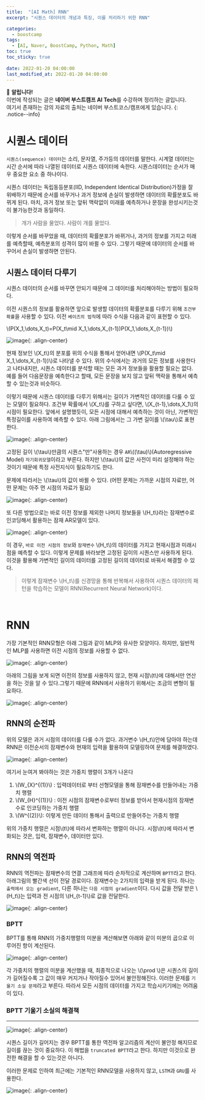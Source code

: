 ```yaml
---
title:  "[AI Math] RNN"
excerpt: "시퀀스 데이터의 개념과 특징, 이를 처리하기 위한 RNN"

categories:
  - boostcamp
tags:
  - [AI, Naver, BoostCamp, Python, Math]
toc: true
toc_sticky: true
 
date: 2022-01-20 04:00:00
last_modified_at: 2022-01-20 04:00:00
---
```

📌 **알립니다!**<br>
이번에 작성되는 글은 **네이버 부스트캠프 AI Tech**를 수강하며 정리하는 글입니다.<br>
여기서 존재하는 강의 자료의 출처는 네이버 부스트코스/캠프에게 있습니다.
{: .notice--info}

# 시퀀스 데이터
`시퀀스(sequence) 데이터`는 소리, 문자열, 주가등의 데이터를 말한다. 시계열 데이터는 시간 순서에 따라 나열된 데이터로 시퀀스 데이터에 속한다. 시퀀스데이터는 순서가 매우 중요한 요소 중 하나이다.

시퀀스 데이터는 독립동등분포(IID, Independent Identical Distribution)가정을 잘 위배하기 때문에 순서를 바꾸거나 과거 정보에 손실이 발생하면 데이터의 확률분포도 바뀌게 된다. 마치, 과거 정보 또는 앞뒤 맥락없이 미래를 예측하거나 문장을 완성시키는것이 불가능한것과 동일하다.

> 개가 사람을 물었다. 사람이 개를 물었다. 

이렇게 순서를 바꾸었을 때, 데이터의 확률분포가 바뀌거나, 과거의 정보를 가지고 미래를 예측할때, 예측분포의 성격이 많이 바뀔 수 있다. 그렇기 때문에 데이터의 순서를 바꾸어서 손실이 발생하면 안된다.

## 시퀀스 데이터 다루기
시퀀스 데이터의 순서를 바꾸면 안되기 때문에 그 데이터를 처리해야하는 방법이 필요하다. 

이전 시퀀스의 정보를 활용하면 앞으로 발생할 데이터의 확률분포를 다루기 위해 `조건부확률`을 사용할 수 있다. 이전 `베이즈의 법칙`에 따라 수식을 다음과 같이 표현할 수 있다.

\\(P(X_1,\dots,X_t)=P(X_t\mid X_1,\dots,X_{t-1})P(X_1,\dots,X_{t-1})\\)

![image](https://user-images.githubusercontent.com/91870042/145170647-cdf6dc1e-d301-4ea2-933e-cfb10e29cbcd.png){: .align-center}

현재 정보인 \\(X_t\\)의 분포를 위의 수식을 통해서 얻어내면 \\(P(X_t\mid X_1,\dots,X_{t-1})\\)로 나타낼 수 있다. 위의 수식에서는 과거의 모든 정보를 사용한다고 나타내지만, 시퀀스 데이터를 분석할 때는 모든 과거 정보들을 활용할 필요는 없다. 예를 들어 다음문장을 예측한다고 할때, 모든 문장을 보지 않고 앞뒤 맥락을 통해서 예측할 수 있는것과 비슷하다.

이렇기 때문에 시퀀스 데이터를 다루기 위해서는 길이가 가변적인 데이터를 다룰 수 있는 모델이 필요하다. 조건부 확률에서 \\(X_t\\)를 구하고 싶다면, \\(X_{t-1},\dots,X_1\\)의 시점이 필요한다. 앞에서 설명했듯이, 모든 시점에 대해서 예측하는 것이 아닌, 가변적인 특정길이를 사용하여 예측할 수 있다. 아래 그림에서는 그 가변 길이를 \\(\tau\\)로 표현한다.

![image](https://user-images.githubusercontent.com/91870042/145172854-6bad782a-a1ab-4005-a988-1ab628836bae.png){: .align-center}

고정된 길이 \\(\tau\\)만큼의 시퀀스"만"사용하는 경우 `AR`\\((\tau)\\)(Autoregressive Model) `자기회귀모델`이라고 부른다. 하지만 \\(\tau\\)의 값은 사전이 미리 설정해야 하는 것이기 때문에 특정 사전지식이 필요하기도 한다.

문제에 따라서는 \\(\tau\\)의 값이 바뀔 수 있다. (어떤 문제는 가까운 시점의 자료만, 어떤 문제는 아주 먼 시점의 자료가 필요)

![image](https://user-images.githubusercontent.com/91870042/145173379-756307fc-d413-4d9c-a8b4-fb46fba9bb45.png){: .align-center}

또 다른 방법으로는 바로 이전 정보를 제외한 나머지 정보들을 \\(H_t\\)라는 잠재변수로 인코딩해서 활용하는 잠재 AR모델이 있다. 

![image](https://user-images.githubusercontent.com/91870042/145173990-a4b9acb9-2d63-44bc-87d7-3119a511b21a.png){: .align-center}

이 경우, `바로 이전 시점의 정보`와 `잠재변수` \\(H_t\\)의 데이터를 가지고 현재시점과 미래시점을 예측할 수 있다. 이렇게 문제를 바라보면 고정된 길이의 시퀀스만 사용하게 된다. 이것을 활용해 가변적인 길이의 데이터를 고정된 길이의 데이터로 바꿔서 해결할 수 있다.

> 이렇게 잠재변수 \\(H_t\\)를 신경망을 통해 반복해서 사용하여 시퀀스 데이터의 패턴을 학습하는 모델이 RNN(Recurrent Neural Network)이다.

<br>

# RNN
가장 기본적인 RNN모형은 아래 그림과 같이 MLP와 유사한 모양이다. 하지만, 일반적인 MLP를 사용하면 이전 시점의 정보를 사용할 수 없다. 

![image](https://user-images.githubusercontent.com/91870042/145174245-522cd573-6a02-492c-9225-a51e5df16b25.png){: .align-center}

아래의 그림을 보게 되면 이전의 정보를 사용하지 않고, 현재 시점\\(t\\)에 대해서만 연산을 하는 것을 알 수 있다.그렇기 때문에 RNN에서 사용하기 위해서는 조금의 변형이 필요하다.

![image](https://user-images.githubusercontent.com/91870042/145179163-15b937be-bcaf-4baf-9feb-bb765169638a.png){: .align-center}


## RNN의 순전파
위의 모델은 과거 시점의 데이터를 다룰 수가 없다. 과거변수 \\(H_t\\)안에 담아야 하는데 RNN은 이전순서의 잠재변수와 현재의 입력을 활용하여 모델링하여 문제를 해결하였다.

![image](https://user-images.githubusercontent.com/91870042/145174725-7bea0017-3976-4cc0-9825-4c02b19e1125.png){: .align-center}

여기서 눈여겨 봐야하는 것은 가중치 행렬이 3개가 나온다
1. \\(W_{X}^{(1)}\\) : 입력데이터로 부터 선형모델을 통해 잠재변수를 만들어내는 가중치 행렬
2. \\(W_{H}^{(1)}\\) : 이전 시점의 잠재변수로부터 정보를 받아서 현재시점의 잠재변수로 인코딩하는 가중치 행렬
3. \\(W^{(2)}\\): 이렇게 만든 데이터 통해서 출력으로 만들어주는 가중치 행렬

위의 가중치 행렬은 시점\\(t\\)에 따라서 변화하는 행렬이 아니다. 시점\\(t\\)에 따라서 변화되는 것은, 입력, 잠재변수, 데이터만 있다.

## RNN의 역전파
RNN의 역전파는 잠재변수의 연결 그래프에 따라 순차적으로 계산하며 `BPTT`라고 한다. 아래그림의 빨간색 선이 전달 경로이다. 잠재변수는 2가지의 입력을 받게 된다. 하나는 `출력에서 오는 gradient`, 다른 하나는 `다음 시점의 gradient`이다. 다시 값을 전달 받은 \\(H_t\\)는 입력과 전 시점의 \\(H_{t-1}\\)로 값을 전달한다.

![image](https://user-images.githubusercontent.com/91870042/145175466-ec75dddb-dca0-4712-a132-d24345a62ea6.png){: .align-center}

### BPTT
BPTT를 통해 RNN의 가중치행렬의 미분을 계산해보면 아래와 같이 미분의 곱으로 이루어진 항이 계산된다.

![image](https://user-images.githubusercontent.com/91870042/145180958-87694b06-d8c2-4a78-b795-1f18430bfb25.png){: .align-center}

각 가중치의 행렬의 미분을 계산했을 때, 최종적으로 나오는 \\(\prod \\)은 시퀀스의 길이가 길어질수록 그 값이 매우 커지거나 작아질수 있어서 불안정해진다. 이러한 문제를 `기울기 소실 문제`라고 부른다. 따라서 모든 시점의 데이터를 가지고 학습시키기에는 어려움이 있다.

### BPTT 기울기 소실의 해결책
---

![image](https://user-images.githubusercontent.com/91870042/145176379-3c168837-93dc-4b63-bea4-f535542b723f.png){: .align-center}

시퀀스 길이가 길어지는 경우 BPTT를 통한 역전파 알고리즘의 계산이 불안정 해지므로 길이를 끊는 것이 중요하다. 이 해법을 `truncated BPTT`라고 한다. 하지만 이것으로 완전한 해결을 할 수 있는것은 아니다.

이러한 문제로 인하여 최근에는 기본적인 RNN모델을 사용하지 않고, `LSTM`과 `GRU`를 사용한다.

![image](https://user-images.githubusercontent.com/91870042/145176482-d21b3829-b4a9-40aa-bd11-940167f15b3f.png){: .align-center}

<br>
